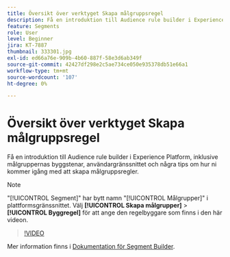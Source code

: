 ```yaml
---
title: Översikt över verktyget Skapa målgruppsregel
description: Få en introduktion till Audience rule builder i Experience Platform, inklusive målgruppernas byggstenar, användargränssnittet och några tips om hur ni kommer igång med att skapa målgruppsregler.
feature: Segments
role: User
level: Beginner
jira: KT-7887
thumbnail: 333301.jpg
exl-id: ed66a76e-909b-4b60-887f-58e3d6ab349f
source-git-commit: 42427df298e2c5ae734ce050e935378db51e66a1
workflow-type: tm+mt
source-wordcount: '107'
ht-degree: 0%

---
```


# Översikt över verktyget Skapa målgruppsregel

Få en introduktion till Audience rule builder i Experience Platform, inklusive målgruppernas byggstenar, användargränssnittet och några tips om hur ni kommer igång med att skapa målgruppsregler.

>[!NOTE]
>
> &quot;[!UICONTROL Segment]&quot; har bytt namn &quot;[!UICONTROL Målgrupper]&quot; i plattformsgränssnittet. Välj **[!UICONTROL Skapa målgrupper]** > **[!UICONTROL Byggregel]** för att ange den regelbyggare som finns i den här videon.


>[!VIDEO](https://video.tv.adobe.com/v/333301/?quality=12&learn=on)

Mer information finns i [Dokumentation för Segment Builder](https://experienceleague.adobe.com/docs/experience-platform/segmentation/ui/segment-builder.html).
